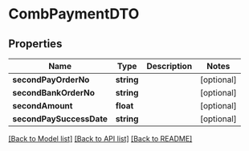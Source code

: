 # CombPaymentDTO

## Properties
Name | Type | Description | Notes
------------ | ------------- | ------------- | -------------
**secondPayOrderNo** | **string** |  | [optional] 
**secondBankOrderNo** | **string** |  | [optional] 
**secondAmount** | **float** |  | [optional] 
**secondPaySuccessDate** | **string** |  | [optional] 

[[Back to Model list]](../README.md#documentation-for-models) [[Back to API list]](../README.md#documentation-for-api-endpoints) [[Back to README]](../README.md)


